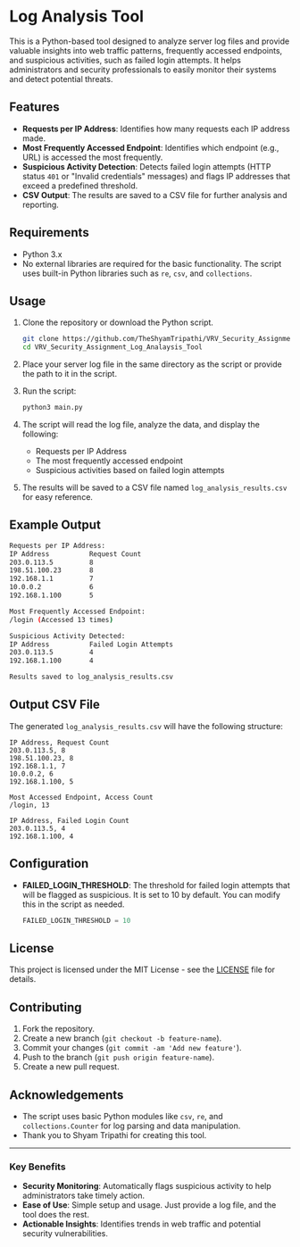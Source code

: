 
# Log Analysis Tool

This is a Python-based tool designed to analyze server log files and provide valuable insights into web traffic patterns, frequently accessed endpoints, and suspicious activities, such as failed login attempts. It helps administrators and security professionals to easily monitor their systems and detect potential threats.

## Features

- **Requests per IP Address**: Identifies how many requests each IP address made.
- **Most Frequently Accessed Endpoint**: Identifies which endpoint (e.g., URL) is accessed the most frequently.
- **Suspicious Activity Detection**: Detects failed login attempts (HTTP status `401` or "Invalid credentials" messages) and flags IP addresses that exceed a predefined threshold.
- **CSV Output**: The results are saved to a CSV file for further analysis and reporting.

## Requirements

- Python 3.x
- No external libraries are required for the basic functionality. The script uses built-in Python libraries such as `re`, `csv`, and `collections`.

## Usage

1. Clone the repository or download the Python script.

    ```bash
    git clone https://github.com/TheShyamTripathi/VRV_Security_Assignment_Log_Analaysis_Tool.git
    cd VRV_Security_Assignment_Log_Analaysis_Tool
    ```

2. Place your server log file in the same directory as the script or provide the path to it in the script.

3. Run the script:

    ```bash
    python3 main.py
    ```

4. The script will read the log file, analyze the data, and display the following:

    - Requests per IP Address
    - The most frequently accessed endpoint
    - Suspicious activities based on failed login attempts

5. The results will be saved to a CSV file named `log_analysis_results.csv` for easy reference.

## Example Output

```bash
Requests per IP Address:
IP Address          Request Count
203.0.113.5         8
198.51.100.23       8
192.168.1.1         7
10.0.0.2            6
192.168.1.100       5

Most Frequently Accessed Endpoint:
/login (Accessed 13 times)

Suspicious Activity Detected:
IP Address          Failed Login Attempts
203.0.113.5         4
192.168.1.100       4

Results saved to log_analysis_results.csv
```

## Output CSV File

The generated `log_analysis_results.csv` will have the following structure:

```
IP Address, Request Count
203.0.113.5, 8
198.51.100.23, 8
192.168.1.1, 7
10.0.0.2, 6
192.168.1.100, 5

Most Accessed Endpoint, Access Count
/login, 13

IP Address, Failed Login Count
203.0.113.5, 4
192.168.1.100, 4
```

## Configuration

- **FAILED_LOGIN_THRESHOLD**: The threshold for failed login attempts that will be flagged as suspicious. It is set to 10 by default. You can modify this in the script as needed.
  
    ```python
    FAILED_LOGIN_THRESHOLD = 10
    ```

## License

This project is licensed under the MIT License - see the [LICENSE](LICENSE) file for details.

## Contributing

1. Fork the repository.
2. Create a new branch (`git checkout -b feature-name`).
3. Commit your changes (`git commit -am 'Add new feature'`).
4. Push to the branch (`git push origin feature-name`).
5. Create a new pull request.

## Acknowledgements

- The script uses basic Python modules like `csv`, `re`, and `collections.Counter` for log parsing and data manipulation.
- Thank you to Shyam Tripathi for creating this tool.

---

### Key Benefits

- **Security Monitoring**: Automatically flags suspicious activity to help administrators take timely action.
- **Ease of Use**: Simple setup and usage. Just provide a log file, and the tool does the rest.
- **Actionable Insights**: Identifies trends in web traffic and potential security vulnerabilities.

